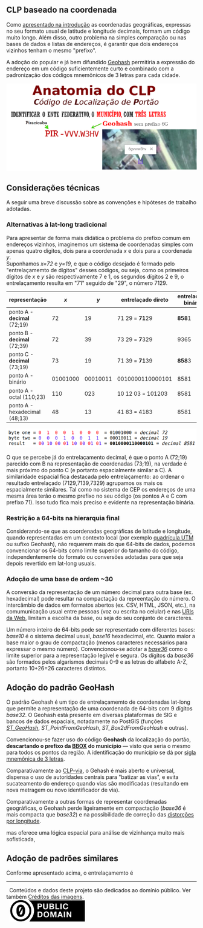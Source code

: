 ## CLP baseado na coordenada

Como [apresentado na introdução](README.md) as coordenadas geográficas, expressas no seu formato usual de latitude e longitude decimais, formam um código muito longo. Além disso, outro problema na simples comparação ou nas bases de dados e listas de endereços, é garantir que dois endereços vizinhos tenham o mesmo "prefixo".

A adoção do popular e já bem difundido [Geohash](https://en.wikipedia.org/wiki/Geohash) permitiria a expressão do endereço em um código suficientemente curto e combinado com a padronização dos códigos mnemônicos de 3 letras para cada cidade.

![](assets/CLP-anatomia-coord.png)


## Considerações técnicas
A seguir uma breve discussão sobre as convenções e hipóteses de trabalho adotadas.

### Alternativas à lat-long tradicional

Para apresentar  de forma mais didática o problema do prefixo comum em endereços vizinhos, imaginemos um sistema de coordenadas simples com apenas quatro dígitos, dois para a coordenada _x_ e dois para a coordenada _y_. <br/>Suponhamos *x=72* e *y=19*,  e que o código desejado é formado pelo "entrelaçamemto de dígitos" desses códigos, ou seja, como os primeiros dígitos de *x* e *y*  são respectivamente 7 e 1, os segundos dígitos 2 e 9, o entrelaçamento resulta em "71" seguido de "29", o número 7129.

representação |*x* | *y* | entrelaçado direto | entrelaçado binário
--------------|----|-----|--------------------|-----------
ponto A -  **decimal** (72;19) | 72  | 19 | 71 29 = **71**29| **858**1
ponto B -  **decimal** (72;39) | 72  | 39 | 73 29 = **7**329| 9365
ponto C -  **decimal** (73;19) | 73  | 19 | 71 39 = **71**39| **858**3
ponto A - binário  | 01001000  | 00010011 | 0010000110000101 | 8581
ponto A - octal (110;23)  | 110  | 023 | 10 12 03 = 101203| 8581
ponto A -  hexadecimal (48;13) | 48  | 13 | 41 83 = 4183| 8581

![](assets/bit-enterlace01.png)

O que se percebe já do entrelaçamento decimal, é que o ponto A (72;19) parecido com B na representação de coordenadas (73;19), na verdade é mais próximo do ponto C (e portanto espacialmente similar a C). A similaridade espacial fica destacada pelo entrelaçamento: ao ordenar o resultado entrelaçado (7129,7139,7329)  agrupamos os mais os espacialmente similares. Tal como no sistema de CEP os endereços de uma mesma área terão o mesmo prefixo no seu código (os pontos A e C com prefixo 71).  Isso tudo fica mais preciso e evidente na representação binária.

### Restrição a 64-bits na hierarquia final

Considerando-se que as coordenadas geográficas de latitude e longitude, quando representadas em um contexto local (por exemplo [quadrícula UTM](https://pt.wikipedia.org/wiki/Universal_Transversa_de_Mercator) ou sufixo Geohash), não requerem mais do que 64-bits de dados, podemos convencionar os 64-bits como limite superior do tamanho do código, independentemente do formato ou conversões adotadas para que seja depois revertido em lat-long usuais.

### Adoção de uma base de ordem ~30

A conversão da representação de um número decimal para outra base (ex. hexadecimal) pode resultar na compactação da repreentação do número. O intercâmbio de dados em formatos abertos (ex. CSV, HTML, JSON, etc.), na comumunicação usual entre pessoas (voz ou escrita no celular) e nas [URIs da Web](https://en.wikipedia.org/wiki/Uniform_Resource_Identifier), limitam a escolha da base, ou seja do seu conjunto de caracteres.

Um número inteiro de 64-bits pode ser representado com diferentes bases: *base10* é o sistema decimal usual, *base16* hexadecimal, etc. Quanto maior a base maior o grau de compactação (menos caracteres necessários para expressar o mesmo número). Convencionou-se adotar a  [*base36*](https://en.wikipedia.org/wiki/Base36) como o limite superior para a representação legível e segura. Os dígitos da *base36* são formados pelos algarismos decimais 0-9 e as letras do alfabeto A-Z, portanto 10+26=26 caracteres distintos.

## Adoção do padrão GeoHash

O padrão Geohash é um tipo de entrelaçamemto de coordenadas lat-long que permite a representação de uma coordenada de 64-bits com 9 dígitos *base32*. O  Geohash está presente em diversas plataformas de SIG e bancos de dados espaciais, notadamente no PostGIS (funções [*ST_GeoHash*](https://postgis.net/docs/ST_GeoHash.html), *ST_PointFromGeoHash*, *ST_Box2dFromGeoHash* e outras).

Convencionou-se fazer uso do código **Geohash** da localização do portão, **descartando o prefixo da [BBOX](https://en.wikipedia.org/wiki/Minimum_bounding_box) do município** &mdash; visto que seria o mesmo para todos os pontos da região. A identificação do município se dá por  [sigla mnemônica de 3 letras](sigla3letras-municipio.md).

Comparativamente ao [CLP-via](spec-CLP-via.md), o Gehash é mais aberto e universal,  dispensa o uso de autoridades centrais para "batizar as vias", e evita sucateamento do endereço quando vias são modificadas (resultando em nova metragem ou novo identificador de via).

Comparativamente a outras formas de representar coordenadas geográficas, o Geohash perde ligeiramente em compactação (*base36* é mais compacta que *base32*) e na possibilidade de correção das [distorções por longitude](https://wiki.openstreetmap.org/wiki/Precision_of_coordinates#Precision_of_longitudes).

mas oferece uma lógica espacial para análise de vizinhança muito mais sofisticada,

## Adoção de padrões similares

Conforme apresentado acima, o entrelaçamemto é

------

&#160;&#160;Conteúdos e dados deste projeto são dedicados ao domínio público. Ver também [Créditos das imagens](assets/README.md#Imagens).   <br/>&#160;&#160;[![](assets/CC0-logo-200px.png) ](LICENSE.md)
